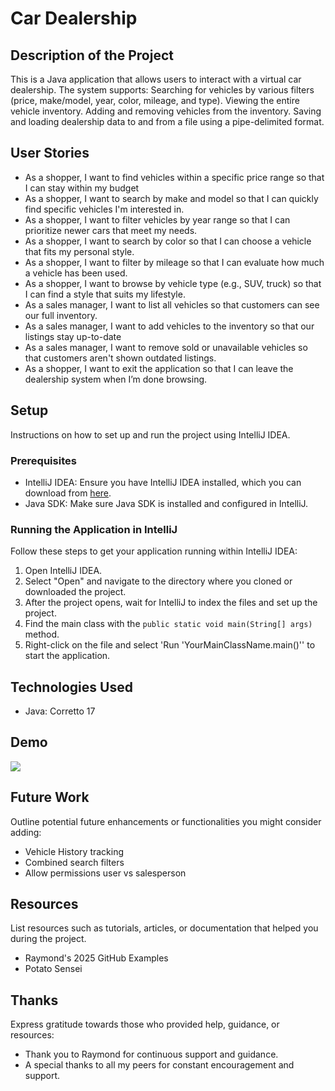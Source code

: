# Car Dealership

## Description of the Project

This is a Java application that allows users to interact with a virtual car dealership. 
The system supports: Searching for vehicles by various filters (price, make/model, year, color, mileage, and type).
Viewing the entire vehicle inventory. 
Adding and removing vehicles from the inventory.
Saving and loading dealership data to and from a file using a pipe-delimited format.


## User Stories
- As a shopper, I want to find vehicles within a specific price range so that I can stay within my budget
- As a shopper, I want to search by make and model so that I can quickly find specific vehicles I'm interested in.
- As a shopper, I want to filter vehicles by year range so that I can prioritize newer cars that meet my needs.
- As a shopper, I want to search by color so that I can choose a vehicle that fits my personal style.
- As a shopper, I want to filter by mileage so that I can evaluate how much a vehicle has been used.
- As a shopper, I want to browse by vehicle type (e.g., SUV, truck) so that I can find a style that suits my lifestyle.
- As a sales manager, I want to list all vehicles so that customers can see our full inventory.
- As a sales manager, I want to add vehicles to the inventory so that our listings stay up-to-date
- As a sales manager, I want to remove sold or unavailable vehicles so that customers aren't shown outdated listings.
- As a shopper, I want to exit the application so that I can leave the dealership system when I’m done browsing.

## Setup

Instructions on how to set up and run the project using IntelliJ IDEA.

### Prerequisites

- IntelliJ IDEA: Ensure you have IntelliJ IDEA installed, which you can download from [here](https://www.jetbrains.com/idea/download/).
- Java SDK: Make sure Java SDK is installed and configured in IntelliJ.

### Running the Application in IntelliJ

Follow these steps to get your application running within IntelliJ IDEA:

1. Open IntelliJ IDEA.
2. Select "Open" and navigate to the directory where you cloned or downloaded the project.
3. After the project opens, wait for IntelliJ to index the files and set up the project.
4. Find the main class with the `public static void main(String[] args)` method.
5. Right-click on the file and select 'Run 'YourMainClassName.main()'' to start the application.

## Technologies Used

- Java: Corretto 17

## Demo

![](https://media2.giphy.com/media/v1.Y2lkPTc5MGI3NjExbzR1MWwwNjl5YzN0enlrcjlibHB3YjF4Y3lmMzE1emh6NnV4a2NoeiZlcD12MV9pbnRlcm5hbF9naWZfYnlfaWQmY3Q9Zw/81QTR1XQ470K0rZlD5/giphy.gif)

## Future Work

Outline potential future enhancements or functionalities you might consider adding:

- Vehicle History tracking
- Combined search filters
- Allow permissions user vs salesperson

## Resources

List resources such as tutorials, articles, or documentation that helped you during the project.

- Raymond's 2025 GitHub Examples
- Potato Sensei

## Thanks

Express gratitude towards those who provided help, guidance, or resources:

- Thank you to Raymond for continuous support and guidance.
- A special thanks to all my peers for constant encouragement and support.
 